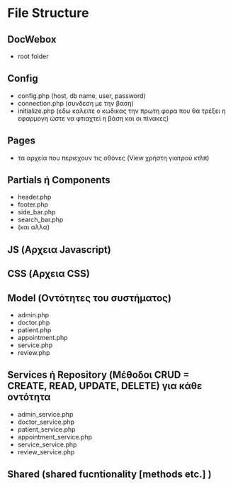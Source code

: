 # File Structure

## DocWebox
* root folder

## Config
* config.php (host, db name, user, password)
* connection.php (συνδεση με την βαση)
* initialize.php (εδω καλειτε ο κωδικας την πρωτη φορα που θα τρέξει η εφαρμογη ώστε να φτιαχτεί η βάση και οι πίνακες)

## Pages
* τα αρχεία που περιεχουν τις οθόνες (View χρήστη γιατρού κτλπ)

## Partials ή Components 
* header.php
* footer.php
* side_bar.php
* search_bar.php
* (και αλλα)

## JS (Αρχεια Javascript)

## CSS (Αρχεια CSS)

## Model (Οντότητες του συστήματος)
* admin.php
* doctor.php
* patient.php
* appointment.php 
* service.php 
* review.php

## Services ή Repository (Μέθοδοι CRUD = CREATE, READ, UPDATE, DELETE) για κάθε οντότητα
* admin_service.php
* doctor_service.php
* patient_service.php
* appointment_service.php
* service_service.php
* review_service.php

## Shared (shared fucntionality [methods etc.] )
